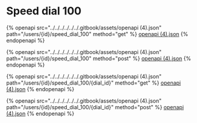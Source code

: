 # Speed dial 100

{% openapi src="../../../../../../.gitbook/assets/openapi (4).json" path="/users/{id}/speed_dial_100" method="get" %}
[openapi (4).json](<../../../../../../.gitbook/assets/openapi (4).json>)
{% endopenapi %}

{% openapi src="../../../../../../.gitbook/assets/openapi (4).json" path="/users/{id}/speed_dial_100" method="post" %}
[openapi (4).json](<../../../../../../.gitbook/assets/openapi (4).json>)
{% endopenapi %}

{% openapi src="../../../../../../.gitbook/assets/openapi (4).json" path="/users/{id}/speed_dial_100/{dial_id}" method="get" %}
[openapi (4).json](<../../../../../../.gitbook/assets/openapi (4).json>)
{% endopenapi %}

{% openapi src="../../../../../../.gitbook/assets/openapi (4).json" path="/users/{id}/speed_dial_100/{dial_id}" method="post" %}
[openapi (4).json](<../../../../../../.gitbook/assets/openapi (4).json>)
{% endopenapi %}
